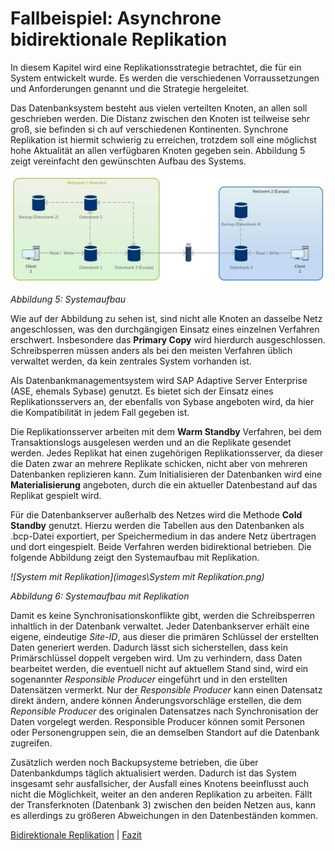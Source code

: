 # Fallbeispiel: Asynchrone bidirektionale Replikation

In diesem Kapitel wird eine Replikationsstrategie betrachtet, die für ein System entwickelt wurde. Es werden die verschiedenen Vorraussetzungen und Anforderungen genannt und die Strategie hergeleitet.

Das Datenbanksystem besteht aus vielen verteilten Knoten, an allen soll geschrieben werden. Die Distanz zwischen den Knoten ist teilweise sehr groß, sie befinden si ch auf verschiedenen Kontinenten. Synchrone Replikation ist hiermit schwierig zu erreichen, trotzdem soll eine möglichst hohe Aktualität an allen verfügbaren Knoten gegeben sein. Abbildung 5 zeigt vereinfacht den gewünschten Aufbau des Systems.

*![Systemaufbau](images/Systemaufbau.png)*

*Abbildung 5: Systemaufbau*

Wie auf der Abbildung zu sehen ist, sind nicht alle Knoten an dasselbe Netz angeschlossen, was den durchgängigen Einsatz eines einzelnen Verfahren erschwert. Insbesondere das **Primary Copy** wird hierdurch ausgeschlossen. Schreibsperren müssen anders als bei den meisten Verfahren üblich verwaltet werden, da kein zentrales System vorhanden ist.

Als Datenbankmanagementsystem wird SAP Adaptive Server Enterprise (ASE, ehemals Sybase) genutzt. Es bietet sich der Einsatz eines Replikationsservers an, der ebenfalls von Sybase angeboten wird, da hier die Kompatibilität in jedem Fall gegeben ist.

Die Replikationsserver arbeiten mit dem **Warm Standby** Verfahren, bei dem Transaktionslogs ausgelesen werden und an die Replikate gesendet werden. Jedes Replikat hat einen zugehörigen Replikationsserver, da dieser die Daten zwar an mehrere Replikate schicken, nicht aber von mehreren Datenbanken replizieren kann. Zum Initialisieren der Datenbanken wird eine **Materialisierung** angeboten, durch die ein aktueller Datenbestand auf das Replikat gespielt wird.

Für die Datenbankserver außerhalb des Netzes wird die Methode **Cold Standby** genutzt. Hierzu werden die Tabellen aus den Datenbanken als .bcp-Datei exportiert, per Speichermedium in das andere Netz übertragen und dort eingespielt. Beide Verfahren werden bidirektional betrieben. Die folgende Abbildung zeigt den Systemaufbau mit Replikation.

*![System mit Replikation](images\System mit Replikation.png)*

*Abbildung 6: Systemaufbau mit Replikation*

Damit es keine Synchronisationskonflikte gibt, werden die Schreibsperren inhaltlich in der Datenbank verwaltet. Jeder Datenbankserver erhält eine eigene, eindeutige *Site-ID*, aus dieser die primären Schlüssel der erstellten Daten generiert werden. Dadurch lässt sich sicherstellen, dass kein Primärschlüssel doppelt vergeben wird. Um zu verhindern, dass Daten bearbeitet werden, die eventuell nicht auf aktuellem Stand sind, wird ein sogenannter *Responsible Producer* eingeführt und in den erstellten Datensätzen vermerkt. Nur der *Responsible Producer* kann einen Datensatz direkt ändern, andere können Änderungsvorschläge erstellen, die dem *Reponsible Producer* des originalen Datensatzes nach Synchronisation der Daten vorgelegt werden. Responsible Producer können somit Personen oder Personengruppen sein, die an demselben Standort auf die Datenbank zugreifen.

Zusätzlich werden noch Backupsysteme betrieben, die über Datenbankdumps täglich aktualisiert werden. Dadurch ist das System insgesamt sehr ausfallsicher, der Ausfall eines Knotens beeinflusst auch nicht die Möglichkeit, weiter an den anderen Replikation zu arbeiten. Fällt der Transferknoten (Datenbank 3) zwischen den beiden Netzen aus, kann es allerdings zu größeren Abweichungen in den Datenbeständen kommen.

[Bidirektionale Replikation](06_peer_to_peer.md) | [Fazit](08_conclusion.md) 
